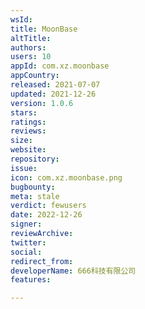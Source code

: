 ```yaml
---
wsId: 
title: MoonBase
altTitle: 
authors: 
users: 10
appId: com.xz.moonbase
appCountry: 
released: 2021-07-07
updated: 2021-12-26
version: 1.0.6
stars: 
ratings: 
reviews: 
size: 
website: 
repository: 
issue: 
icon: com.xz.moonbase.png
bugbounty: 
meta: stale
verdict: fewusers
date: 2022-12-26
signer: 
reviewArchive: 
twitter: 
social: 
redirect_from: 
developerName: 666科技有限公司
features: 

---
```


